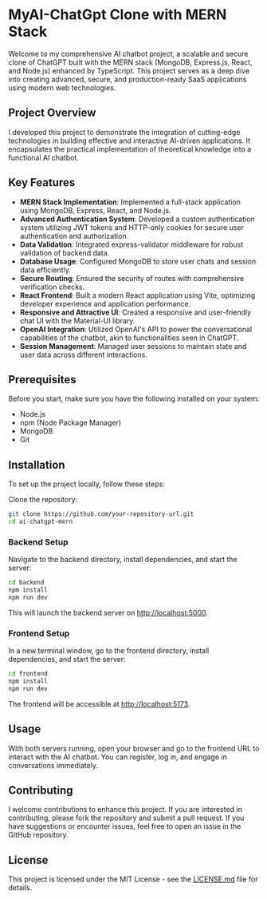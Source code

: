 # MyAI-ChatGpt Clone with MERN Stack

Welcome to my comprehensive AI chatbot project, a scalable and secure clone of ChatGPT built with the MERN stack (MongoDB, Express.js, React, and Node.js) enhanced by TypeScript. This project serves as a deep dive into creating advanced, secure, and production-ready SaaS applications using modern web technologies.

## Project Overview

I developed this project to demonstrate the integration of cutting-edge technologies in building effective and interactive AI-driven applications. It encapsulates the practical implementation of theoretical knowledge into a functional AI chatbot.

## Key Features

- **MERN Stack Implementation**: Implemented a full-stack application using MongoDB, Express, React, and Node.js.
- **Advanced Authentication System**: Developed a custom authentication system utilizing JWT tokens and HTTP-only cookies for secure user authentication and authorization.
- **Data Validation**: Integrated express-validator middleware for robust validation of backend data.
- **Database Usage**: Configured MongoDB to store user chats and session data efficiently.
- **Secure Routing**: Ensured the security of routes with comprehensive verification checks.
- **React Frontend**: Built a modern React application using Vite, optimizing developer experience and application performance.
- **Responsive and Attractive UI**: Created a responsive and user-friendly chat UI with the Material-UI library.
- **OpenAI Integration**: Utilized OpenAI's API to power the conversational capabilities of the chatbot, akin to functionalities seen in ChatGPT.
- **Session Management**: Managed user sessions to maintain state and user data across different interactions.

## Prerequisites

Before you start, make sure you have the following installed on your system:
- Node.js
- npm (Node Package Manager)
- MongoDB
- Git

## Installation

To set up the project locally, follow these steps:

Clone the repository:

```bash
git clone https://github.com/your-repository-url.git
cd ai-chatgpt-mern
```

### Backend Setup

Navigate to the backend directory, install dependencies, and start the server:

```bash
cd backend
npm install
npm run dev
```

This will launch the backend server on [http://localhost:5000](http://localhost:5000).

### Frontend Setup

In a new terminal window, go to the frontend directory, install dependencies, and start the server:

```bash
cd frontend
npm install
npm run dev
```

The frontend will be accessible at [http://localhost:5173](http://localhost:5173).

## Usage

With both servers running, open your browser and go to the frontend URL to interact with the AI chatbot. You can register, log in, and engage in conversations immediately.

## Contributing

I welcome contributions to enhance this project. If you are interested in contributing, please fork the repository and submit a pull request. If you have suggestions or encounter issues, feel free to open an issue in the GitHub repository.

## License

This project is licensed under the MIT License - see the [LICENSE.md](LICENSE.md) file for details.

